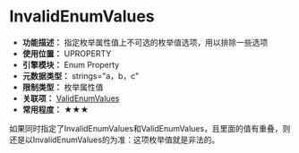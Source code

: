 ﻿# InvalidEnumValues

- **功能描述：** 指定枚举属性值上不可选的枚举值选项，用以排除一些选项
- **使用位置：** UPROPERTY
- **引擎模块：** Enum Property
- **元数据类型：** strings="a，b，c"
- **限制类型：** 枚举属性值
- **关联项：** [ValidEnumValues](#Meta_Enum_ValidEnumValues)
- **常用程度：** ★★★

如果同时指定了InvalidEnumValues和ValidEnumValues，且里面的值有重叠，则还是以InvalidEnumValues的为准：这项枚举值就是非法的。